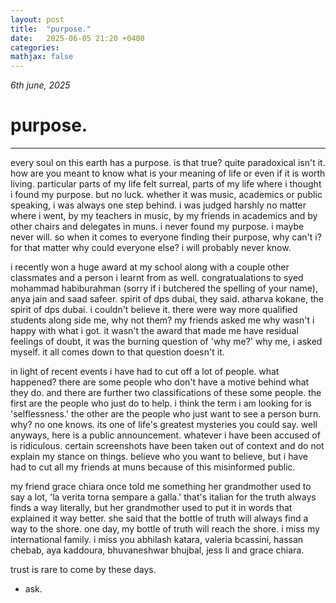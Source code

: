 ```yaml
---
layout: post
title:  "purpose."
date:   2025-06-05 21:20 +0400
categories:
mathjax: false
---
```


_6th june, 2025_

# purpose.
---

every soul on this earth has a purpose. is that true? quite paradoxical isn't it. how are you meant to know what is your meaning of life or even if it is worth living. particular parts of my life felt surreal, parts of my life where i thought i found my purpose. but no luck. whether it was music, academics or public speaking, i was always one step behind. i was judged harshly no matter where i went, by my teachers in music, by my friends in academics and by other chairs and delegates in muns. i never found my purpose. i maybe never will. so when it comes to everyone finding their purpose, why can't i? for that matter why could everyone else? i will probably never know.

i recently won a huge award at my school along with a couple other classmates and a person i learnt from as well. congratualations to syed mohammad habiburahman (sorry if i butchered the spelling of your name), anya jain and saad safeer. spirit of dps dubai, they said. atharva kokane, the spirit of dps dubai. i couldn't believe it. there were way more qualified students along side me, why not them? my friends asked me why wasn't i happy with what i got. it wasn't the award that made me have residual feelings of doubt, it was the burning question of 'why me?' why me, i asked myself. it all comes down to that question doesn't it. 

in light of recent events i have had to cut off a lot of people. what happened? there are some people who don't have a motive behind what they do. and there are further two classifications of these some people. the first are the people who just do to help. i think the term i am looking for is 'selflessness.' the other are the people who just want to see a person burn. why? no one knows. its one of life's greatest mysteries you could say. well anyways, here is a public announcement. whatever i have been accused of is ridiculous. certain screenshots have been taken out of context and do not explain my stance on things. believe who you want to believe, but i have had to cut all my friends at muns because of this misinformed public.

my friend grace chiara once told me something her grandmother used to say a lot, 'la verita torna sempare a galla.' that's italian for the truth always finds a way literally, but her grandmother used to put it in words that explained it way better. she said that the bottle of truth will always find a way to the shore. one day, my bottle of truth will reach the shore. i miss my international family. i miss you abhilash katara, valeria bcassini, hassan chebab, aya kaddoura, bhuvaneshwar bhujbal, jess li and grace chiara.

trust is rare to come by these days.

- ask.

